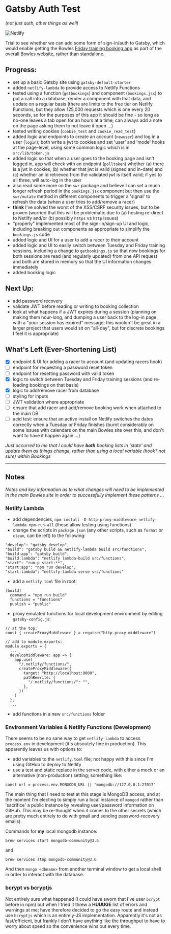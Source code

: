 # Gatsby Auth Test

_(not just auth, other things as well)_

![Netlify](https://img.shields.io/netlify/3bfed8ff-cbb4-4a8c-8be5-b215ad2667a8)

Trial to see whether we can add some form of sign-in/auth to Gatsby, which would enable getting
the Bowles [Friday training booking app](https://bowles-friday-training.vercel.app/) as part of
the overall Bowles website, rather than standalone.

## Progress:

- set up a basic Gatsby site using `gatsby-default-starter`
- added `netlify-lambda` to provide access to Netlify Functions
- tested using a function (`getbookings`) and component (`bookings.jsx`) to put a call into a
  database, render a component with that data, and update on a regular basis (there are limits
  to the free tier on Netlify Functions, but they allow 125,000 requests which is one every 20
  seconds, so for the purposes of this app it should be fine - so long as no-one leaves a tab
  open for an hours at a time; can always add a note on the page asking them to not leave it
  open ...)
- tested writing cookies (`cookie_test` and `cookie_read_test`)
- added logic and endpoints to create an account (`newuser`) and log in a user (`login`); both write
  a jwt to cookies and set 'user' and 'mode' hooks at the page-level, using some common logic which
  is in `src/lib/token.js`
- added logic so that when a user goes to the booking page and isn't logged in, app will check with
  an endpoint (`polltoken`) whether (a) there is a jwt in cookies, (b) whether that jwt is valid
  (signed and in-date) and (c) whether an id retrieved from the validated jwt is itself valid; if
  yes to all three, will auto-log in the user
- also read some more on the `swr` package and believe I can set a much longer refresh period in the
  `bookings.jsx` component but then use the `swr/mutate` method in different components to trigger
  a 'signal' to refresh the data (when a user tries to add/remove a racer)
- **think** I've solved the worst of the XSS/CSRF security issues, but to be proven (worried that
  this will be problematic due to (a) hosting re-direct to Netlify and/or (b) possibly `https` vs
  `http` issues)
- "properly" implemented most of the sign-in/sign-up UI and logic, including breaking out components
  as appropriate to simplify the `bookings.js` code
- added logic and UI for a user to add a racer to their account
- added logic and UI to easily switch between Tuesday and Friday training sessions, including a
  change to `getbookings.js` so that now bookings for both sessions are read (and regularly
  updated) from one API request and both are stored in memory so that the UI information changes
  immediately
- added booking logic

## Next Up:

- add password recovery
- validate JWT before reading or writing to booking collection
- look at what happens if a JWT expires during a session (planning on making them hour-long, and
  dumping a user back to the log-in page with a "your session has expired" message; this wouldn't
  be great in a larger project that users would sit on "all-day", but for discrete bookings I feel
  it is appropriate)

## What's Left (Ever-Shortening List)

- [x] endpoint & UI for adding a racer to account (and updating racers hook)
- [ ] endpoint for requesting a password reset token
- [ ] endpoint for resetting password with valid token
- [x] logic to switch between Tuesday and Friday training sessions (and re-loading bookings on
      that basis)
- [x] logic to add/remove racer from database
- [ ] styling for inputs
- [ ] JWT validation where appropriate
- [ ] ensure that add racer and add/remove booking work when attached to the main DB
- [ ] acid test: ensure that an active install on Netlify switches the dates correctly when a
      Tuesday or Friday finishes (burnt considerably on some issues with calendars on the main Bowles
      site over this, and don't want to have it happen again ...)

_Just occurred to me that I could have **both** booking lists in 'state' and update them as things
change, rather than using a local variable (hook? not sure) within Bookings_

---

## Notes

_Notes and key information as to what changes will need to be implemented in the main Bowles site
in order to successfully implement these patterns ..._

### Netlify Lambda

- add dependencies, `npm install -D http-proxy-middleware netlify-lambda npm-run-all` (these allow
  testing using functions)
- change the scripts in `package.json` (any other scripts, such as `format` or `clean`, can be left)
  to the following:

```
"develop": "gatsby develop",
"build": "gatsby build && netlify-lambda build src/functions",
"build:app": "gatsby build",
"build:lambda": "netlify lambda-build src/functions",
"start": "run-p start:**",
"start:app": "npm run develop",
"start:lambda": "netlify-lambda serve src/functions"
```

- add a `netlify.toml` file in root:

```
[build]
  command = "npm run build"
  functions = "functions"
  publish = "public"
```

- proxy emulated functions for local development environment by editing `gatsby-config.js`:

```
// at the top:
const { createProxyMiddleware } = require("http-proxy-middleware")

// add to module.exports:
module.exports = {
  ...
  developMiddleware: app => {
    app.use(
      "/.netlify/functions/",
      createProxyMiddleware({
        target: "http://localhost:9000",
        pathRewrite: {
          "/.netlify/functions/": "",
        },
      })
    )
  },
  ...
```

- add functions in a new `src/functions` folder

### Environment Variables & Netlify Functions (Development)

There seems to be no sane way to get `netlify-lambda` to access `process.env` in development
(it's absoutely fine in production). This apparently leaves us with options to:

- add variables to the `netlify.toml` file; not happy with this since I'm using GitHub to deploy
  to Netlify
- use a test and static replace in the server code, with either a mock or an alternative
  (non-production) setting; something like:

```
const url = process.env.MONGODB_URL || "mongodb://127.0.0.1:27017"
```

The main thing that I need to test at this stage is MongoDB access, and at the moment I'm electing
to simply run a local instance of `mongod` rather than 'sacrifice' a public instance by revealing
user/password information on GitHub. This may be re-thought when it comes to the other secrets
(which are pretty much entirely to do with gmail and sending password-recovery emails).

Commands for **my** local mongodb instance:

```
brew services start mongodb-community@3.6
```

and

```
brew services stop mongodb-community@3.6
```

And then `mongo <dbname>` from another terminal window to get a local shell in order to interact
with the database.

### bcrypt vs bcryptjs

Not entirely sure what happened (I could have sworn that I've user `bcrypt` before in npm) but when
I tried it threw a **HUUUGE** list of errors and warnings at me; have therefore decided to go the
easy route and instead use `bcryptjs` which is an entirely-JS implementation. Apparently it's not
as fast/efficient, but frankly I don't have anything like the throughput to have to worry about
speed so the convenience wins out every time.
